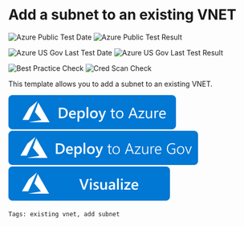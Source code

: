 # Add a subnet to an existing VNET

![Azure Public Test Date](https://azurequickstartsservice.blob.core.windows.net/badges/quickstarts/microsoft.network/subnet-add-vnet-existing/PublicLastTestDate.svg)
![Azure Public Test Result](https://azurequickstartsservice.blob.core.windows.net/badges/quickstarts/microsoft.network/subnet-add-vnet-existing/PublicDeployment.svg)

![Azure US Gov Last Test Date](https://azurequickstartsservice.blob.core.windows.net/badges/quickstarts/microsoft.network/subnet-add-vnet-existing/FairfaxLastTestDate.svg)
![Azure US Gov Last Test Result](https://azurequickstartsservice.blob.core.windows.net/badges/quickstarts/microsoft.network/subnet-add-vnet-existing/FairfaxDeployment.svg)

![Best Practice Check](https://azurequickstartsservice.blob.core.windows.net/badges/quickstarts/microsoft.network/subnet-add-vnet-existing/BestPracticeResult.svg)
![Cred Scan Check](https://azurequickstartsservice.blob.core.windows.net/badges/quickstarts/microsoft.network/subnet-add-vnet-existing/CredScanResult.svg)

This template allows you to add a subnet to an existing VNET. 

[![Deploy To Azure](https://raw.githubusercontent.com/Azure/azure-quickstart-templates/master/1-CONTRIBUTION-GUIDE/images/deploytoazure.svg?sanitize=true)](https://portal.azure.com/#create/Microsoft.Template/uri/https%3A%2F%2Fraw.githubusercontent.com%2FAzure%2Fazure-quickstart-templates%2Fmaster%2Fquickstarts%2Fmicrosoft.network%2Fsubnet-add-vnet-existing%2Fazuredeploy.json)
[![Deploy To Azure US Gov](https://raw.githubusercontent.com/Azure/azure-quickstart-templates/master/1-CONTRIBUTION-GUIDE/images/deploytoazuregov.svg?sanitize=true)](https://portal.azure.us/#create/Microsoft.Template/uri/https%3A%2F%2Fraw.githubusercontent.com%2FAzure%2Fazure-quickstart-templates%2Fmaster%2Fquickstarts%2Fmicrosoft.network%2Fsubnet-add-vnet-existing%2Fazuredeploy.json) 
[![Visualize](https://raw.githubusercontent.com/Azure/azure-quickstart-templates/master/1-CONTRIBUTION-GUIDE/images/visualizebutton.svg?sanitize=true)](http://armviz.io/#/?load=https%3A%2F%2Fraw.githubusercontent.com%2FAzure%2Fazure-quickstart-templates%2Fmaster%2Fquickstarts%2Fmicrosoft.network%2Fsubnet-add-vnet-existing%2Fazuredeploy.json)

`Tags: existing vnet, add subnet`


